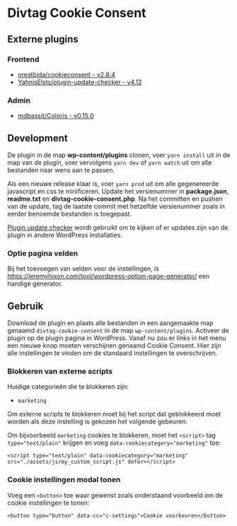 # Divtag Cookie Consent

## Externe plugins

### Frontend
- [orestbida/cookieconsent - v2.8.4](https://github.com/orestbida/cookieconsent/releases/tag/v2.8.4)
- [YahnisElsts/plugin-update-checker - v4.12](https://github.com/YahnisElsts/plugin-update-checker/releases/tag/v4.12)

### Admin
- [mdbassit/Coloris - v0.15.0](https://github.com/mdbassit/Coloris/releases/tag/v0.15.0)

## Development
De plugin in de map **wp-content/plugins** clonen, voer `yarn install` uit in de map van de plugin, voer vervolgens `yarn dev` of `yarn watch` uit om alle bestanden naar wens aan te passen. 

Als een nieuwe release klaar is, voer `yarn prod` uit om alle gegenereerde javascript en css te minificeren. Update het versienummer in **package.json**, **readme.txt** en **divtag-cookie-consent.php**. Na het committen en pushen van de update, tag de laatste commit met hetzelfde versienummer zoals in eerder benoemde bestanden is toegepast.

[Plugin update checker](https://github.com/YahnisElsts/plugin-update-checker) wordt gebruikt om te kijken of er updates zijn van de plugin in andere WordPress installaties.

### Optie pagina velden
Bij het toevoegen van velden voor de instellingen, is https://jeremyhixon.com/tool/wordpress-option-page-generator/ een handige generator.

## Gebruik
Download de plugin en plaats alle bestanden in een aangemaakte map genaamd `divtag-cookie-consent` in de map `wp-content/plugins`. Activeer de plugin op de plugin pagina in WordPress. Vanaf nu zou er links in het menu een nieuwe knop moeten verschijnen genaamd Cookie Consent. Hier zijn alle instellingen te vinden om de standaard instellingen te overschrijven.

### Blokkeren van externe scripts
Huidige categorieën die te blokkeren zijn:
- `marketing`

Om externe scripts te blokkeren moet bij het script dat geblokkeerd moet worden als deze instelling is gekozen het volgende gebeuren:

Om bijvoorbeeld `marketing` cookies te blokkeren, moet het `<script>` tag `type="text/plain"` krijgen en voeg `data-cookiecategory="marketing"` toe:

`<script type="text/plain" data-cookiecategory="marketing" src="./assets/js/my_custom_script.js" defer></script>`

### Cookie instellingen modal tonen
Voeg een `<button>` toe waar gewenst zoals onderstaand voorbeeld om de cookie instellingen te tonen:

`<button type="button" data-cc="c-settings">Cookie voorkeuren</button>`